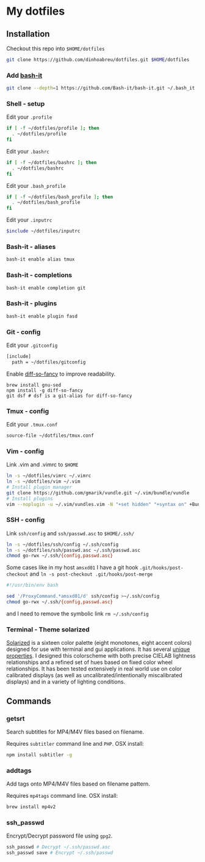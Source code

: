 # My dotfiles

## Installation

Checkout this repo into `$HOME/dotfiles`

```bash
git clone https://github.com/dinhoabreu/dotfiles.git $HOME/dotfiles
```

### Add [bash-it](https://github.com/Bash-it/bash-it)

```bash
git clone --depth=1 https://github.com/Bash-it/bash-it.git ~/.bash_it
```

### Shell - setup

Edit your `.profile`

```bash
if [ -f ~/dotfiles/profile ]; then
  . ~/dotfiles/profile
fi
```

Edit your `.bashrc`

```bash
if [ -f ~/dotfiles/bashrc ]; then
  . ~/dotfiles/bashrc
fi
```

Edit your `.bash_profile`

```bash
if [ -f ~/dotfiles/bash_profile ]; then
  . ~/dotfiles/bash_profile
fi
```

Edit your `.inputrc`

```bash
$include ~/dotfiles/inputrc
```

### Bash-it - aliases

```bash
bash-it enable alias tmux
```

### Bash-it - completions

```bash
bash-it enable completion git
```

### Bash-it - plugins

```bash
bash-it enable plugin fasd
```

### Git - config

Edit your `.gitconfig`

```bash
[include]
  path = ~/dotfiles/gitconfig
```

Enable [diff-so-fancy](https://github.com/stevemao/diff-so-fancy) to improve readability.

```
brew install gnu-sed
npm install -g diff-so-fancy
git dsf # dsf is a git-alias for diff-so-fancy
```

### Tmux - config

Edit your `.tmux.conf`

```bash
source-file ~/dotfiles/tmux.conf
```

### Vim - config

Link .vim and .vimrc to `$HOME`

```bash
ln -s ~/dotfiles/vimrc ~/.vimrc
ln -s ~/dotfiles/vim ~/.vim
# Install plugin manager
git clone https://github.com/gmarik/vundle.git ~/.vim/bundle/vundle
# Install plugins
vim --noplugin -u ~/.vim/vundles.vim -N "+set hidden" "+syntax on" +BundleClean +BundleInstall +qall
```

### SSH - config

Link `ssh/config` and `ssh/passwd.asc` to `$HOME/.ssh/`

```bash
ln -s ~/dotfiles/ssh/config ~/.ssh/config
ln -s ~/dotfiles/ssh/passwd.asc ~/.ssh/passwd.asc
chmod go-rwx ~/.ssh/{config,passwd.asc}
```

Some cases like in my host `amsxd01` I have a git hook `.git/hooks/post-checkout` and `ln -s post-checkout .git/hooks/post-merge`

```bash
#!/usr/bin/env bash

sed '/ProxyCommand.*amsxd01/d' ssh/config >~/.ssh/config
chmod go-rwx ~/.ssh/{config,passwd.asc}
```

and I need to remove the symbolic link `rm ~/.ssh/config`

### Terminal - Theme solarized

[Solarized](http://ethanschoonover.com/solarized) is a sixteen color palette (eight monotones, eight accent colors) designed for use with terminal and gui applications. It has several [unique properties](http://ethanschoonover.com/solarized#features). I designed this colorscheme with both precise CIELAB lightness relationships and a refined set of hues based on fixed color wheel relationships. It has been tested extensively in real world use on color calibrated displays (as well as uncalibrated/intentionally miscalibrated displays) and in a variety of lighting conditions.

## Commands

### getsrt

Search subtitles for MP4/M4V files based on filename.

Requires `subtitler` command line and `PHP`. OSX install:

```bash
npm install subtitler -g
```

### addtags

Add tags onto MP4/M4V files based on filename pattern.

Requires `mp4tags` command line. OSX install:

```bash
brew install mp4v2
```

### ssh_passwd

Encrypt/Decrypt password file using `gpg2`.

```bash
ssh_passwd # Decrypt ~/.ssh/passwd.asc
ssh_passwd save # Encrypt ~/.ssh/passwd
```
